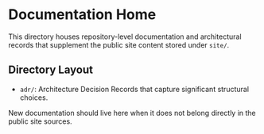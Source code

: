 <!-- SPDX-License-Identifier: MPL-2.0 -->
# Documentation Home

This directory houses repository-level documentation and architectural records that
supplement the public site content stored under `site/`.

## Directory Layout

- `adr/`: Architecture Decision Records that capture significant structural choices.

New documentation should live here when it does not belong directly in the
public site sources.
